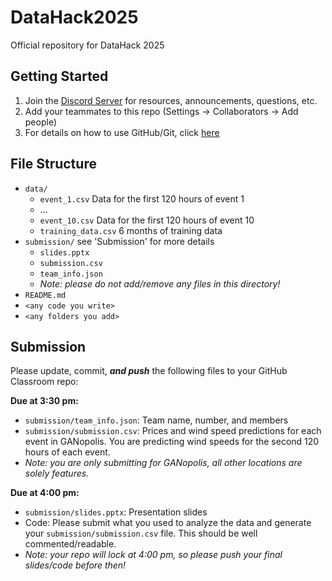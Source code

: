 # DataHack2025

Official repository for DataHack 2025

## Getting Started

1. Join the [Discord Server](https://discord.gg/qKmmB35TM8) for resources, announcements, questions, etc.
2. Add your teammates to this repo (Settings -> Collaborators -> Add people)
3. For details on how to use GitHub/Git, click [here](https://medium.com/@lahari.kethinedi/github-a-step-by-step-guide-from-clone-to-push-ffad25b6313a)

## File Structure

- `data/`
  - `event_1.csv` Data for the first 120 hours of event 1
  - ...
  - `event_10.csv` Data for the first 120 hours of event 10
  - `training_data.csv` 6 months of training data
- `submission/` see 'Submission' for more details
  - `slides.pptx`
  - `submission.csv`
  - `team_info.json`
  - *Note: please do not add/remove any files in this directory!*
- `README.md`
- `<any code you write>`
- `<any folders you add>`

## Submission

Please update, commit, ***and push*** the following files to your GitHub Classroom repo:

**Due at 3:30 pm:**

- `submission/team_info.json`: Team name, number, and members
- `submission/submission.csv`: Prices and wind speed predictions for each event in GANopolis. You are predicting wind speeds for the second 120 hours of each event.
- *Note: you are only submitting for GANopolis, all other locations are solely features.*

**Due at 4:00 pm:**

- `submission/slides.pptx`: Presentation slides
- Code: Please submit what you used to analyze the data and generate your `submission/submission.csv` file. This should be well commented/readable.
- *Note: your repo will lock at 4:00 pm, so please push your final slides/code before then!*
